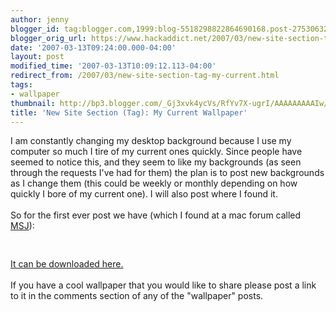 ```yaml
---
author: jenny
blogger_id: tag:blogger.com,1999:blog-5518298822864690168.post-2753063204485850762
blogger_orig_url: https://www.hackaddict.net/2007/03/new-site-section-tag-my-current.html
date: '2007-03-13T09:24:00.000-04:00'
layout: post
modified_time: '2007-03-13T10:09:12.113-04:00'
redirect_from: /2007/03/new-site-section-tag-my-current.html
tags:
- wallpaper
thumbnail: http://bp3.blogger.com/_Gj3xvk4ycVs/RfYv7X-ugrI/AAAAAAAAAIw/yLA-cog9T28/s72-c/dreamgirlhy4.jpg
title: 'New Site Section (Tag): My Current Wallpaper'
---
```


I am constantly changing my desktop background because I use my computer so much I tire of my current ones quickly.  Since people have seemed to notice this, and they seem to like my backgrounds (as seen through the requests I've had for them) the plan is to post new backgrounds as I change them (this could be weekly or monthly depending on how quickly I bore of my current one).  I will also post where I found it.<br /><br />So for the first ever post we have (which I found at a mac forum called <a href="http://www.macserialjunkie.com/">MSJ</a>):<br /><br /><a onblur="try {parent.deselectBloggerImageGracefully();} catch(e) {}" href="http://bp3.blogger.com/_Gj3xvk4ycVs/RfYv7X-ugrI/AAAAAAAAAIw/yLA-cog9T28/s1600-h/dreamgirlhy4.jpg"><img style="margin: 0px auto 10px; display: block; text-align: center; cursor: pointer;" src="http://bp3.blogger.com/_Gj3xvk4ycVs/RfYv7X-ugrI/AAAAAAAAAIw/yLA-cog9T28/s400/dreamgirlhy4.jpg" alt="" id="BLOGGER_PHOTO_ID_5041269529983746738" border="0" /></a><br /><a href="http://www.divshare.com/download/221357-9d4">It can be downloaded here.</a><br /><br />If you have a cool wallpaper that you would like to share please post a link to it in the comments section of any of the  "wallpaper" posts.